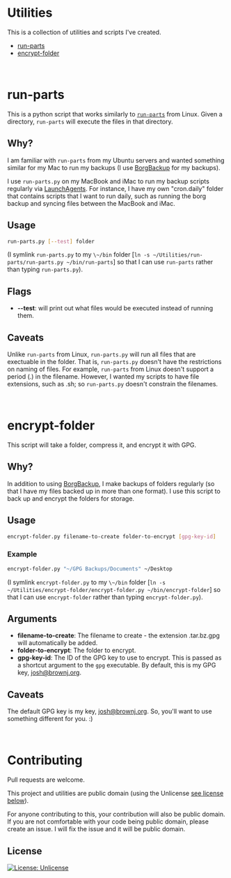 # Utilities

This is a collection of utilities and scripts I've created.

* [run-parts](#run-parts)
* [encrypt-folder](#encrypt-folder)

<br>

# run-parts

This is a python script that works similarly to [`run-parts`](http://manpages.ubuntu.com/manpages/trusty/man8/run-parts.8.html) from Linux. Given a directory, `run-parts` will execute the files in that directory.

## Why?

I am familiar with `run-parts` from my Ubuntu servers and wanted something similar for my Mac to run my backups (I use [BorgBackup](https://www.borgbackup.org) for my backups).

I use `run-parts.py` on my MacBook and iMac to run my backup scripts regularly via [LaunchAgents](https://www.launchd.info). For instance, I have my own "cron.daily" folder that contains scripts that I want to run daily, such as running the borg backup and syncing files between the MacBook and iMac.

## Usage

```bash
run-parts.py [--test] folder
```
(I symlink `run-parts.py` to my `\~/bin` folder [`ln -s ~/Utilities/run-parts/run-parts.py ~/bin/run-parts`] so that I can use `run-parts` rather than typing `run-parts.py`).

## Flags

* **--test**: will print out what files would be executed instead of running them.

## Caveats

Unlike `run-parts` from Linux, `run-parts.py` will run all files that are exectuable in the folder. That is, `run-parts.py` doesn't have the restrictions on naming of files. For example, `run-parts` from Linux doesn't support a period (.) in the filename. However, I wanted my scripts to have file extensions, such as .sh; so `run-parts.py` doesn't constrain the filenames.

<br>

# encrypt-folder

This script will take a folder, compress it, and encrypt it with GPG.

## Why?

In addition to using [BorgBackup](https://www.borgbackup.org), I make backups of folders regularly (so that I have my files backed up in more than one format). I use this script to back up and encrypt the folders for storage.

## Usage

```bash
encrypt-folder.py filename-to-create folder-to-encrypt [gpg-key-id]
```
### Example
```bash
encrypt-folder.py "~/GPG Backups/Documents" ~/Desktop
```
(I symlink `encrypt-folder.py` to my `\~/bin` folder [`ln -s ~/Utilities/encrypt-folder/encrypt-folder.py ~/bin/encrypt-folder`] so that I can use `encrypt-folder` rather than typing `encrypt-folder.py`).

## Arguments

* **filename-to-create**: The filename to create - the extension .tar.bz.gpg will automatically be added.
* **folder-to-encrypt**: The folder to encrypt.
* **gpg-key-id**: The ID of the GPG key to use to encrypt. This is passed as a shortcut argument to the `gpg` executable. By default, this is my GPG key, josh@brownj.org.

## Caveats

The default GPG key is my key, josh@brownj.org. So, you'll want to use something different for you. :)

<br>

# Contributing
Pull requests are welcome.

This project and utilities are public domain (using the Unlicense [see license below](#license)).

For anyone contributing to this, your contribution will also be public domain. If you are not comfortable with your code being public domain, please create an issue. I will fix the issue and it will be public domain.

## License
[![License: Unlicense](https://img.shields.io/badge/license-Unlicense-blue.svg)](https://unlicense.org/)
